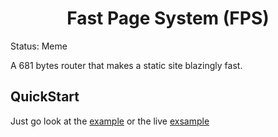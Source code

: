 <h1 align="center">Fast Page System (FPS)</h1>

Status: Meme

A 681 bytes router that makes a static site blazingly fast.

## QuickStart

Just go look at the [example](./example/) or the live [exsample]()
